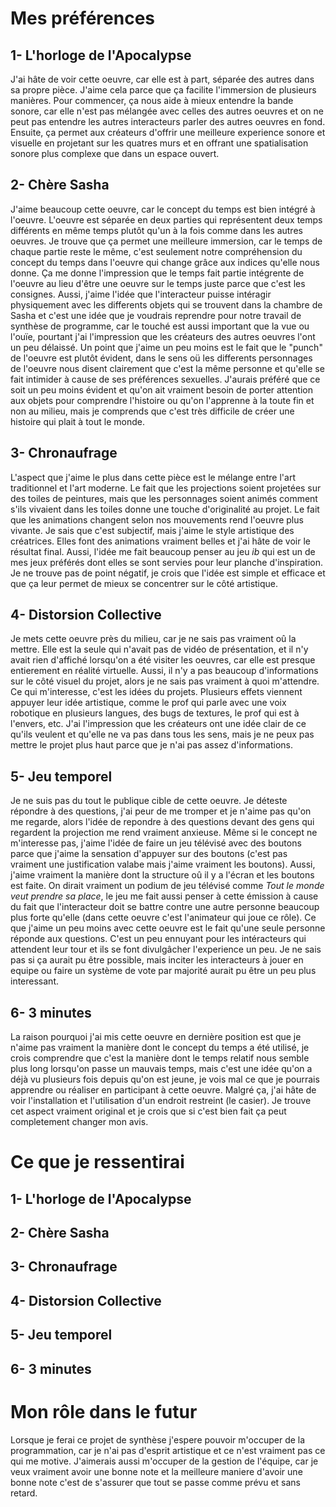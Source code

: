 
# Mes préférences

## 1- L'horloge de l'Apocalypse
J'ai hâte de voir cette oeuvre, car elle est à part, séparée des autres dans sa propre pièce. J'aime cela parce que ça facilite l'immersion de plusieurs manières. Pour commencer, ça nous aide à mieux entendre la bande sonore, car elle n'est pas mélangée avec celles des autres oeuvres et on ne peut pas entendre les autres interacteurs parler des autres oeuvres en fond. Ensuite, ça permet aux créateurs d'offrir une meilleure experience sonore et visuelle en projetant sur les quatres murs et en offrant une spatialisation sonore plus complexe que dans un espace ouvert.

## 2- Chère Sasha
J'aime beaucoup cette oeuvre, car le concept du temps est bien intégré à l'oeuvre. L'oeuvre est séparée en deux parties qui représentent deux temps différents en même temps plutôt qu'un à la fois comme dans les autres oeuvres. Je trouve que ça permet une meilleure immersion, car le temps de chaque partie reste le même, c'est seulement notre compréhension du  concept du temps dans l'oeuvre qui change grâce aux indices qu'elle nous donne. Ça me donne l'impression que le temps fait partie intégrente de l'oeuvre au lieu d'être une oeuvre sur le temps juste parce que c'est les consignes. Aussi, j'aime l'idée que l'interacteur puisse intéragir physiquement avec les differents objets qui se trouvent dans la chambre de Sasha et c'est une idée que je voudrais reprendre pour notre travail de synthèse de programme, car le touché est aussi important que la vue ou l'ouïe, pourtant j'ai l'impression que les créateurs des autres oeuvres l'ont un peu délaissé. Un point que j'aime un peu moins est le fait que le "punch" de l'oeuvre est plutôt évident, dans le sens oü les differents personnages de l'oeuvre nous disent clairement que c'est la même personne et qu'elle se fait intimider à cause de ses préférences sexuelles. J'aurais préféré que ce soit un peu moins évident et qu'on ait vraiment besoin de porter attention aux objets pour comprendre l'histoire ou qu'on l'apprenne à la toute fin et non au milieu, mais je comprends que c'est très difficile de créer une histoire qui plait à tout le monde.
## 3- Chronaufrage
L'aspect que j'aime le plus dans cette pièce est le mélange entre l'art traditionnel et l'art moderne. Le fait que les projections soient projetées sur des toiles de peintures, mais que les personnages soient animés comment s'ils vivaient dans les toiles donne une touche d'originalité au projet. Le fait que les animations changent selon nos mouvements rend l'oeuvre plus vivante. Je sais que c'est subjectif, mais j'aime le style artistique des créatrices. Elles font des animations vraiment belles et j'ai hâte de voir le résultat final. Aussi, l'idée me fait beaucoup penser au jeu *ib* qui est un de mes jeux préférés dont elles se sont servies pour leur planche d'inspiration. Je ne trouve pas de point négatif, je crois que l'idée est simple et efficace et que ça leur permet de mieux se concentrer sur le côté artistique.
## 4- Distorsion Collective
Je mets cette oeuvre près du milieu, car je ne sais pas vraiment oû la mettre. Elle est la seule qui n'avait pas de vidéo de présentation, et il n'y avait rien d'affiché lorsqu'on a été visiter les oeuvres, car elle est presque entierement en réalité virtuelle. Aussi, il n'y a pas beaucoup d'informations sur le côté visuel du projet, alors je ne sais pas vraiment à quoi m'attendre. Ce qui m'interesse, c'est les idées du projets. Plusieurs effets viennent appuyer leur idée artistique, comme le prof qui parle avec une voix robotique en plusieurs langues, des bugs de textures, le prof qui est à l'envers, etc. J'ai l'impression que les créateurs ont une idée clair de ce qu'ils veulent et qu'elle ne va pas dans tous les sens, mais je ne peux pas mettre le projet plus haut parce que je n'ai pas assez d'informations.
## 5- Jeu temporel 
Je ne suis pas du tout le publique cible de cette oeuvre. Je déteste répondre à des questions, j'ai peur de me tromper et je n'aime pas qu'on me regarde, alors l'idée de repondre à des questions devant des gens qui regardent la projection me rend vraiment anxieuse. Même si le concept ne m'interesse pas, j'aime l'idée de faire un jeu télévisé avec des boutons parce que j'aime la sensation d'appuyer sur des boutons (c'est pas vraiment une justification valabe mais j'aime vraiment les boutons). Aussi, j'aime vraiment la manière dont la structure oû il y a l'écran et les boutons est faite. On dirait vraiment un podium de jeu télévisé comme *Tout le monde veut prendre sa place*, le jeu me fait aussi penser à cette émission à cause du fait que l'interacteur doit se battre contre une autre personne beaucoup plus forte qu'elle (dans cette oeuvre c'est l'animateur qui joue ce rôle). Ce que j'aime un peu moins avec cette oeuvre est le fait qu'une seule personne réponde aux questions. C'est un peu ennuyant pour les intéracteurs qui attendent leur tour et ils se font divulgâcher l'experience un peu. Je ne sais pas si ça aurait pu être possible, mais inciter les interacteurs à jouer en equipe ou faire un système de vote par majorité aurait pu être un peu plus interessant.
## 6- 3 minutes
La raison pourquoi j'ai mis cette oeuvre en dernière position est que je n'aime pas vraiment la manière dont le concept du temps a été utilisé, je crois comprendre que c'est la manière dont le temps relatif nous semble plus long lorsqu'on passe un mauvais temps, mais c'est une idée qu'on a déjà vu plusieurs fois depuis qu'on est jeune, je vois mal ce que je pourrais apprendre ou réaliser en participant à cette oeuvre. Malgré ça, j'ai hâte de voir l'installation et l'utilisation d'un endroit restreint (le casier). Je trouve cet aspect vraiment original et je crois que si c'est bien fait ça peut completement changer mon avis.
# Ce que je ressentirai
## 1- L'horloge de l'Apocalypse
## 2- Chère Sasha
## 3- Chronaufrage
## 4- Distorsion Collective
## 5- Jeu temporel 
## 6- 3 minutes

# Mon rôle dans le futur
Lorsque je ferai ce projet de synthèse j'espere pouvoir m'occuper de la programmation, car je n'ai pas d'esprit artistique et ce n'est vraiment pas ce qui me motive. J'aimerais aussi m'occuper de la gestion de l'équipe, car je veux vraiment avoir une bonne note et la meilleure maniere d'avoir une bonne note c'est de s'assurer que tout se passe comme prévu et sans retard.
